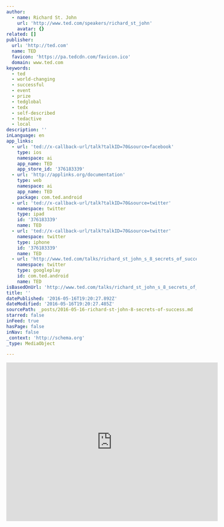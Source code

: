 ```yaml
---
author:
  - name: Richard St. John
    url: 'http://www.ted.com/speakers/richard_st_john'
    avatar: {}
related: []
publisher:
  url: 'http://ted.com'
  name: TED
  favicon: 'https://pa.tedcdn.com/favicon.ico'
  domain: www.ted.com
keywords:
  - ted
  - world-changing
  - successful
  - event
  - prize
  - tedglobal
  - tedx
  - self-described
  - tedactive
  - local
description: ''
inLanguage: en
app_links:
  - url: 'ted://x-callback-url/talk?talkID=70&source=facebook'
    type: ios
    namespace: ai
    app_name: TED
    app_store_id: '376183339'
  - url: 'http://applinks.org/documentation'
    type: web
    namespace: ai
    app_name: TED
    package: com.ted.android
  - url: 'ted://x-callback-url/talk?talkID=70&source=twitter'
    namespace: twitter
    type: ipad
    id: '376183339'
    name: TED
  - url: 'ted://x-callback-url/talk?talkID=70&source=twitter'
    namespace: twitter
    type: iphone
    id: '376183339'
    name: TED
  - url: 'http://www.ted.com/talks/richard_st_john_s_8_secrets_of_success'
    namespace: twitter
    type: googleplay
    id: com.ted.android
    name: TED
isBasedOnUrl: 'http://www.ted.com/talks/richard_st_john_s_8_secrets_of_success'
title: ''
datePublished: '2016-05-16T19:20:27.892Z'
dateModified: '2016-05-16T19:20:27.485Z'
sourcePath: _posts/2016-05-16-richard-st-john-8-secrets-of-success.md
starred: false
inFeed: true
hasPage: false
inNav: false
_context: 'http://schema.org'
_type: MediaObject

---
```

<iframe src="http://cdn.embedly.com/widgets/media.html?src=https%3A%2F%2Fembed-ssl.ted.com%2Ftalks%2Frichard_st_john_s_8_secrets_of_success.html&amp;url=http%3A%2F%2Fwww.ted.com%2Ftalks%2Frichard_st_john_s_8_secrets_of_success&amp;image=http%3A%2F%2Fpe.tedcdn.com%2Fimages%2Fted%2F6c8c4b562ae7b0a7f5b140e2db1f7588861a6565_240x180.jpg%3Flang%3Den&amp;key=b7d04c9b404c499eba89ee7072e1c4f7&amp;type=text%2Fhtml&amp;schema=ted" width="560" height="420" scrolling="no" frameborder="0" allowfullscreen="" style=""></iframe>